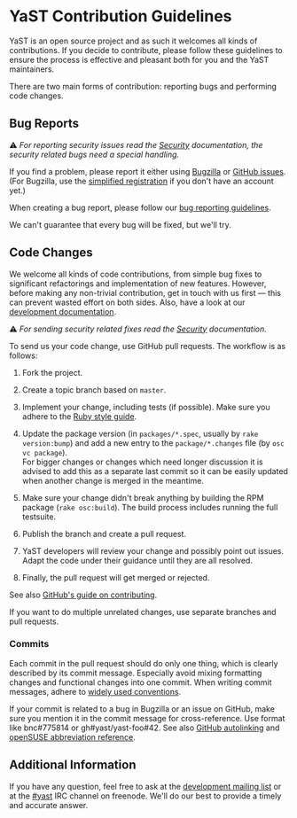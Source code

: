 YaST Contribution Guidelines
============================

YaST is an open source project and as such it welcomes all kinds of
contributions. If you decide to contribute, please follow these guidelines to
ensure the process is effective and pleasant both for you and the YaST maintainers.

There are two main forms of contribution: reporting bugs and performing code
changes.

Bug Reports
-----------

:warning: *For reporting security issues read the [Security](SECURITY.md)
documentation, the security related bugs need a special handling.*

If you find a problem, please report it either using
[Bugzilla](https://bugzilla.suse.com/enter_bug.cgi?format=guided&product=openSUSE+Tumbleweed&component=YaST2)
or [GitHub issues](../../issues). (For Bugzilla, use the [simplified
registration](https://www.suse.com/selfreg/jsp/createSimpleAccount.jsp)
if you don't have an account yet.)

When creating a bug report, please follow our [bug reporting
guidelines](http://en.opensuse.org/openSUSE:Report_a_YaST_bug).

We can't guarantee that every bug will be fixed, but we'll try.

Code Changes
------------

We welcome all kinds of code contributions, from simple bug fixes to significant
refactorings and implementation of new features. However, before making any
non-trivial contribution, get in touch with us first — this can prevent wasted
effort on both sides. Also, have a look at our [development
documentation](http://en.opensuse.org/openSUSE:YaST_development).

:warning: *For sending security related fixes read the [Security](
SECURITY.md) documentation.*

To send us your code change, use GitHub pull requests. The workflow is as
follows:

  1. Fork the project.

  2. Create a topic branch based on `master`.

  3. Implement your change, including tests (if possible). Make sure you adhere
     to the [Ruby style
     guide](https://github.com/SUSE/style-guides/blob/master/Ruby.md).

  4. Update the package version (in `packages/*.spec`, usually by
     `rake version:bump`) and add a new entry to the `package/*.changes` file
     (by `osc vc package`).  
     For bigger changes or changes which need longer discussion it is advised to
     add this as a separate last commit so it can be easily updated when another
     change is merged in the meantime.

  5. Make sure your change didn't break anything by building the RPM package
     (`rake osc:build`). The build process includes running the full testsuite.

  6. Publish the branch and create a pull request.

  7. YaST developers will review your change and possibly point out issues.
     Adapt the code under their guidance until they are all resolved.

  8. Finally, the pull request will get merged or rejected.

See also [GitHub's guide on
contributing](https://help.github.com/articles/fork-a-repo).

If you want to do multiple unrelated changes, use separate branches and pull
requests.

### Commits

Each commit in the pull request should do only one thing, which is clearly
described by its commit message. Especially avoid mixing formatting changes and
functional changes into one commit. When writing commit messages, adhere to
[widely used
conventions](http://tbaggery.com/2008/04/19/a-note-about-git-commit-messages.html).

If your commit is related to a bug in Bugzilla or an issue on GitHub, make sure
you mention it in the commit message for cross-reference. Use format like
bnc#775814 or gh#yast/yast-foo#42. See also [GitHub
autolinking](https://help.github.com/articles/github-flavored-markdown#references)
and [openSUSE abbreviation
reference](http://en.opensuse.org/openSUSE:Packaging_Patches_guidelines#Current_set_of_abbreviations).

Additional Information
----------------------

If you have any question, feel free to ask at the [development mailing
list](http://lists.opensuse.org/yast-devel/) or at the
[#yast](http://webchat.freenode.net/?channels=%23yast) IRC channel on freenode.
We'll do our best to provide a timely and accurate answer.

